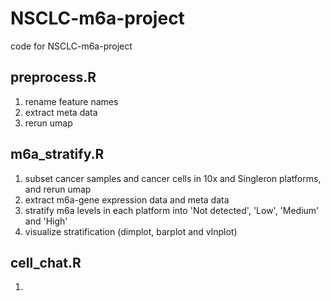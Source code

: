 # NSCLC-m6a-project

code for NSCLC-m6a-project

## preprocess.R

1. rename feature names
2. extract meta data
3. rerun umap

## m6a_stratify.R

1. subset cancer samples and cancer cells in 10x and Singleron platforms, and rerun umap
1. extract m6a-gene expression data and meta data
1. stratify m6a levels in each platform into 'Not detected', 'Low', 'Medium' and 'High'
1. visualize stratification (dimplot, barplot and vlnplot)

## cell_chat.R

1. 